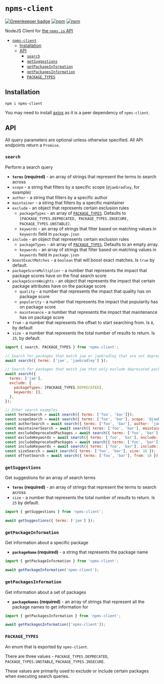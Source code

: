 # `npms-client`

[![Greenkeeper badge](https://badges.greenkeeper.io/jaebradley/npms-client.svg)](https://greenkeeper.io/)
[![npm](https://img.shields.io/npm/v/npms-client.svg)](https://www.npmjs.com/package/npms-client)
[![npm](https://img.shields.io/npm/dt/npms-client.svg)](https://www.npmjs.com/package/npms-client)

NodeJS Client for [the `npms.io` API](https://api-docs.npms.io/)

- [`npms-client`](#npms-client)
  - [Installation](#installation)
  - [API](#api)
    - [`search`](#search)
    - [`getSuggestions`](#getsuggestions)
    - [`getPackageInformation`](#getpackageinformation)
    - [`getPackagesInformation`](#getpackagesinformation)
    - [`PACKAGE_TYPES`](#packagetypes)

## Installation

`npm i npms-client`

You may need to install [axios](https://github.com/axios/axios) as it is a peer dependency of `npms-client`.

## API

All query parameters are optional unless otherwise specified. All API endpoints return a `Promise`.

### `search`

Perform a search query

* **`terms` (required)** - an array of strings that represent the terms to search across
* `scope` - a string that filters by a specific scope (`@jaebradley`, for example)
* `author` - a string that filters by a specific author
* `maintainer` - a string that filters by a specific maintainer
* `exclude` - an object that represents certain exclusion rules
  * `packageTypes` - an array of [`PACKAGE_TYPES`](#package_types). Defaults to `[PACKAGE_TYPES.DEPRECATED, PACKAGE_TYPES.INSECURE, PACKAGE_TYPES.UNSTABLE]`.
  * `keywords` - an array of strings that filter based on matching values in `keywords` field in `package.json`
* `include` - an object that represents certain exclusion rules
  * `packageTypes` - an array of [`PACKAGE_TYPES`](#package_types). Defaults to an empty array.
  * `keywords` - an array of strings that filter based on matching values in `keywords` field in `package.json`
* `boostExactMatches` - a `boolean` that will boost exact matches. Is `true` by default.
* `packageScoreMultiplier` - a number that represents the impact that package scores have on the final search score
* `packageScoreWeights` - an object that represents the impact that certain package attributes have on the package score
  * `quality` - a number that represents the impact that quality has on package score
  * `popularity` - a number that represents the impact that popularity has on package score
  * `maintenance` - a number that represents the impact that maintenance has on package score
* `from` - a number that represents the offset to start searching from. Is `0`, by default
* `size` - a number that represents the total number of results to return. Is `25`, by default.

```javascript
import { search, PACKAGE_TYPES } from 'npms-client';

// Search for packages that match jae or jaebradley that are not deprecated, insecure, or unstable
await search({ terms: ['jae', 'jaebradley'] });

// Search for packages that match jae that only exclude deprecated packages
await search({
  terms: ['jae'],
  exclude: {
    packageTypes: [PACKAGE_TYPES.DEPRECATED],
    keywords: [],
  },
});

// Other search examples
const termsSearch = await search({ terms: ['foo', 'bar']});
const scopeSearch = await search({ terms: ['foo', 'bar'], scope: '@jaebradley' });
const authorSearch = await search({ terms: ['foo', 'bar'], author: 'jaebradley' });
const maintainerSearch = await search({ terms: ['foo', 'bar'], maintainer: 'jaebradley' });
const excludeDeprecatedPackages = await search({ terms: ['foo', 'bar'], exclude: { packageTypes: [PACKAGE_TYPES.DEPRECATED] }});
const excludeKeywords = await search({ terms: ['foo', 'bar'], exclude: { keywords: ['jae', 'baebae'] }});
const includeDeprecatedPackages = await search({ terms: ['foo', 'bar'], include: { packageTypes: [PACKAGE_TYPES.DEPRECATED] }});
const includeKeywords = await search({ terms: ['foo', 'bar'], include: { keywords: ['jae', 'baebae'] }});
const sizeSearch = await search({ terms: ['foo', 'bar'], size: 10 });
const offsetSearch = await search({ terms: ['foo', 'bar'], from: 10 });
```

### `getSuggestions`

Get suggestions for an array of search terms

* **`terms` (required)** - an array of strings that represent the terms to search across
* `size` - a number that represents the total number of results to return. Is `25` by default.

```javascript
import { getSuggestions } from 'npms-client';

await getSuggestions({ terms: ['jae'] });
```

### `getPackageInformation`

Get information about a specific package

* **`packageName` (required)** - a string that represents the package name

```javascript
import { getPackageInformation } from 'npms-client';

await getPackageInformation('npms-client');
```

### `getPackagesInformation`

Get information about a set of packages

* **`packageNames` (required)** - an array of strings that represent all the package names to get information for

```javascript
import { getPackagesInformation } from 'npms-client';

await getPackagesInformation(['npms-client']);
```

### `PACKAGE_TYPES`

An enum that is exported by `npms-client`.

There are three values - `PACKAGE_TYPES.DEPRECATED`, `PACKAGE_TYPES.UNSTABLE`, `PACKAGE_TYPES.INSECURE`.

These values are primarily used to exclude or include certain packages when executing search queries.
